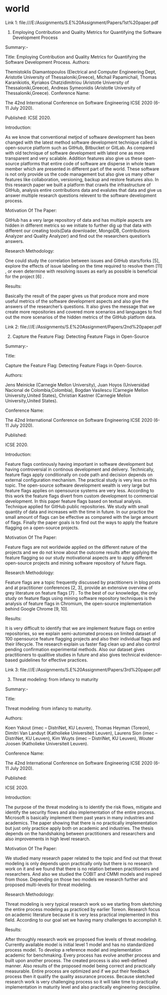 # world

Link 1: file:///E:/Assignments/S.E%20Assignment/Papers/1st%20paper.pdf

1. Employing Contribution and Quality Metrics for
Quantifying the Software Development Process

Summary:-

Title:
Employing Contribution and Quality Metrics for Quantifying the Software
Development Process.
Authors:

Themistoklis Diamantopoulos (Electrical and Computer Engineering Dept,
Aristotle University of Thessaloniki,Greece), Michail Papamichail, Thomas
Karanikiotis, Kyriakos Chatzidimitriou (Aristotle University of
Thessaloniki,Greece), Andreas Symeonidis (Aristotle University of
Thessaloniki,Greece).
Conference Name:

The 42nd International Conference on Software Engineering ICSE 2020
(6-11 July 2020).

Published:
ICSE 2020.

Introduction:

As we know that conventional metjod of software development has been changed
with the latest method software development technique called is open-source
platform such as GitHub, Bitbucket or GitLab. As compared with old technique of
software development with latest one as more transparent and very scalable.
Addition features also give us these open-source platforms that entire code of
software are disperse in whole team member which are presented in different part
of the world. These software is not only provide us the code management but also
give us many other features like collaboration, versioning, backup and restore
features also. In this research paper we built a platform that crawls the
infrastructure of GitHub, analysis entire contributions data and evalutes that data
and give us answer multiple research questions relevent to the software
development process.

Motivation Of The Paper:

GitHub has a very large repository of data and has multiple aspects are hidden in
different metrics so we initiate to further dig up that data with different our
creating tools(Data downloader, MongoDB, Contributions Analyzer and Quality
Analyzer) and find out the researchers question’s answers.

Research Methodology:

One could study the correlation between issues and GitHub stars/forks [5], explore
the effects of issue labeling on the time required to resolve them [11] , or even
determine with resolving issues as early as possible is beneficial for the project [6]
.

Results:

Basically the result of the paper gives us that produce more and more useful
metrics of the software development aspects and also give the answers of the
researcher’s questions. It also gives the message that we create more repositories
and covered more scenarios and languages to find out the more scenarios of the
hidden metrics of the GitHub platform data.



Link 2: file:///E:/Assignments/S.E%20Assignment/Papers/2nd%20paper.pdf

2. Capture the Feature Flag: Detecting Feature Flags in
Open-Source

Summary:-

Title:

Capture the Feature Flag: Detecting Feature Flags in Open-Source.

Authors:

Jens Meinicke (Carnegie Mellon University), Juan Hoyos (Universidad Nacional
de Colombia,Colombia), Bogdan Vasilescu (Carnegie Mellon University,United
States), Christian Kastner (Carnegie Mellon University,United States).

Conference Name:

The 42nd International Conference on Software Engineering ICSE 2020
(6-11 July 2020).

Published:

ICSE 2020.

Introduction:

Feature flags continously having important in software development but having
controversial in continous development and delivery. Technically, feature flags
apply conditionally on code path and decision depends on external configuration
mechanism. The practical study is very less on this topic. The open-source
software development wealth is very large but feature flags applies on opensource systems are very less. According to this work the feature flags divert from
custom development to commercial development. In this paper feature flags based
on textual analysis. Technique applied for GitHub public repositories. We study
with small quantity of data and increases with the time in future. In our practice the
small amount of flags can be effective as compared with the large amount of flags.
Finally the paper goals is to find out the ways to apply the feature flagging on a
open-source projects.

Motivation Of The Paper:

Feature flags are not worldwide applied on the different nature of the projects and
we do not know about the outcome results after applying the feature flagging so
our study motivational aspects are to apply different open-source projects and
mining software repository of future flags.

Research Methodology:

Feature flags are a topic frequently discussed by practitioners in blog posts and at
practitioner conferences [2, 3], provide an extensive overview of grey literature on
feature flags [7] . To the best of our knowledge, the only study on feature flags 
using mining software repository techniques is the analysis of feature flags in
Chromium, the open-source implementation behind Google Chrome [9, 10].

Results:

It is very difficult to identify that we are implement feature flags on entire
repositories, so we explain semi-automated process on limited dataset of 100 opensource feature flagging projects and also their individual flags and their lifecycle.
The research explain us faster flag clean up and also control pending confirmation
experimental methods. Also our dataset gives practitioners to qualitive studies in
future and also gives technical evidence-based guidelines for effective practices.



Link 3: file:///E:/Assignments/S.E%20Assignment/Papers/3rd%20paper.pdf

3. Threat modeling: from infancy to maturity

Summary:-

Title:

Threat modeling: from infancy to maturity.

Authors:

Koen Yskout (imec – DistriNet, KU Leuven), Thomas Heyman (Toreon), Dimitri
Van Landuyt (Katholieke Universiteit Leuven), Laurens Sion (imec – DistriNet,
KU Leuven), Kim Wuyts (imec – DistriNet, KU Leuven), Wouter Joosen
(Katholieke Universiteit Leuven).

Conference Name:

The 42nd International Conference on Software Engineering ICSE 2020
(6-11 July 2020).

Published:

ICSE 2020.

Introduction:

The purpose of the threat modeling is to identify the risk flows, mitigate and
identify the security flows and also implementation of the entire process. Microsoft
is basically implement them past years in many industries and academics. The
paper showing that there is no practically implementation but just only practice
apply both on academic and industries. The thesis depends on the handshaking
between practitioners and researchers and also improvements in high level
research.

Motivation Of The Paper:

We studied many research paper related to the topic and find out that threat
modeling is only depends upon practically only but there is no research work on it
and we found that there is no relation between practitioners and researchers. And
also we studied the COBIT and CMMI models and inspired from those. Depending
on those two models we research further and proposed multi-levels for threat
modeling.

Research Methodology:

Threat modeling is very typical research work so we starting from sketching the
entire process modeling as practiced by earlier Toreon. Research focus on 
academic literature because it is very less practical implemented in this field.
According to our goal set we having many challenges to accomplish it.

Results:

After throughly research work we proposed five levels of threat modeling.
Currently available model is initial level 1 model and has no standardized process
model. To develop a reference model and implementation academic for
benchmaking. Every process has evolve another process and built upon another
process. The created process is also well-defined manner. Also results of the
proposed model being correct and practically measurable. Entire process are
optimized and if we put their feedback process then it qualify the quality assurance
process. Because sketched research work is very challenging process so it will take
time to practically implementation in maturity level and also practically
engineering descipline.

